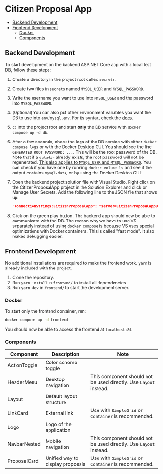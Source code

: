 # Citizen Proposal App

- [Backend Development](#backend-development)
- [Frontend Development](#frontend-development)
  - [Docker](#docker)
  - [Components](#components)

## Backend Development

To start development on the backend ASP.NET Core app with a local test DB,
follow these steps:

1. Create a directory in the project root called `secrets`.
2. Create two files in `secrets` named `MYSQL_USER` and `MYSQL_PASSWORD`.
3. Write the username you want to use into `MYSQL_USER` and the password into
   `MYSQL_PASSWORD`.
4. (Optional) You can also put other environment variables you want the DB to
   use into `env/mysql.env`. For its syntax, check the
   [docs](https://docs.docker.com/reference/compose-file/services/#env_file-format).
5. `cd` into the project root and start **only** the DB service with `docker
   compose up -d db`.
6. After a few seconds, check the logs of the DB service with either `docker
   compose logs` or with the Docker Desktop GUI. You should see the line
   `GENERATED ROOT PASSWORD: ...`. This will be the root password of the DB.
   Note that if a `datadir` already exists, the root password will not be
   regenerated. [This also applies to `MYSQL_USER` and
   `MYSQL_PASSWORD`](https://github.com/docker-library/docs/tree/master/mysql#environment-variables).
   You can check if you have one by running `docker volume ls` and see if the
   output contains `mysql-data`, or by using the Docker Desktop GUI.
7. Open the backend project solution file with Visual Studio. Right click on the
   CitizenProposalApp project in the Solution Explorer and click on Manage User
   Secrets. Add the following line to the JSON file that shows up:

   ```json
   "ConnectionStrings:CitizenProposalApp": "server=CitizenProposalAppDb;database=CitizenProposalApp;uid=<your username>;pwd=<your password>"
   ```

8. Click on the green play button. The backend app should now be able to
   communicate with the DB. The reason why we have to use VS separately instead
   of using `docker compose` is because VS uses special optimizations with
   Docker containers. This is called "fast mode". It also makes debugging
   easier.

## Frontend Development

No additional installations are required to make the frontend work. `yarn` is already included with the project.

1. Clone the repository.
2. Run `yarn install` in `frontend/` to install all dependencies.
3. Run `yarn dev` in `frontend/` to start the development server.

### Docker

To start only the frontend container, run:

```sh
docker compose up -d frontend
```

You should now be able to access the frontend at `localhost:80`.

### Components

| Component    | Description                      | Note                                                              |
|--------------|----------------------------------|-------------------------------------------------------------------|
| ActionToggle | Color scheme toggle              |                                                                   |
| HeaderMenu   | Desktop navigation               | This component should not be used directly. Use `Layout` instead. |
| Layout       | Default layout structure         |                                                                   |
| LinkCard     | External link                    | Use with `SimpleGrid` or `Container` is recommended.              |
| Logo         | Logo of the application          |                                                                   |
| NavbarNested | Mobile navigation                | This component should not be used directly. Use `Layout` instead. |
| ProposalCard | Unified way to display proposals | Use with `SimpleGrid` or `Container` is recommended.              |
